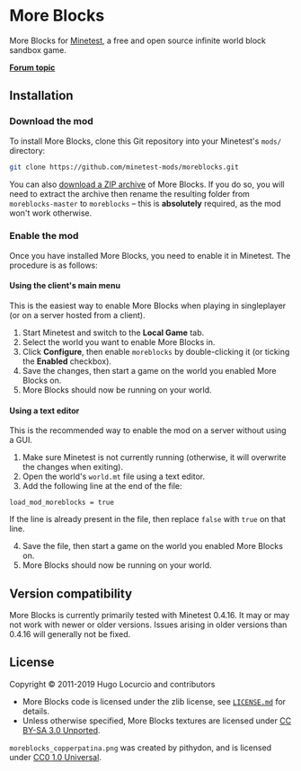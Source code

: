 # More Blocks

More Blocks for [Minetest](https://www.minetest.net/), a free and open source infinite
world block sandbox game.

[**Forum topic**](https://forum.minetest.net/viewtopic.php?f=11&t=509)

## Installation

### Download the mod

To install More Blocks, clone this Git repository into your Minetest's `mods/`
directory:

```bash
git clone https://github.com/minetest-mods/moreblocks.git
```

You can also
[download a ZIP archive](https://github.com/minetest-mods/moreblocks/archive/master.zip)
of More Blocks. If you do so, you will need to extract the archive then rename
the resulting folder from `moreblocks-master` to `moreblocks` – this is
**absolutely** required, as the mod won't work otherwise.

### Enable the mod

Once you have installed More Blocks, you need to enable it in Minetest.
The procedure is as follows:

#### Using the client's main menu

This is the easiest way to enable More Blocks when playing in singleplayer
(or on a server hosted from a client).

1. Start Minetest and switch to the **Local Game** tab.
2. Select the world you want to enable More Blocks in.
3. Click **Configure**, then enable `moreblocks` by double-clicking it
   (or ticking the **Enabled** checkbox).
4. Save the changes, then start a game on the world you enabled More Blocks on.
5. More Blocks should now be running on your world.

#### Using a text editor

This is the recommended way to enable the mod on a server without using a GUI.

1. Make sure Minetest is not currently running (otherwise, it will overwrite
   the changes when exiting).
2. Open the world's `world.mt` file using a text editor.
3. Add the following line at the end of the file:

```text
load_mod_moreblocks = true
```

If the line is already present in the file, then replace `false` with `true`
on that line.

4. Save the file, then start a game on the world you enabled More Blocks on.
5. More Blocks should now be running on your world.

## Version compatibility

More Blocks is currently primarily tested with Minetest 0.4.16.
It may or may not work with newer or older versions. Issues arising in older
versions than 0.4.16 will generally not be fixed.

## License

Copyright © 2011-2019 Hugo Locurcio and contributors

- More Blocks code is licensed under the zlib license, see
  [`LICENSE.md`](LICENSE.md) for details.
- Unless otherwise specified, More Blocks textures are licensed under
  [CC BY-SA 3.0 Unported](https://creativecommons.org/licenses/by-sa/3.0/).

`moreblocks_copperpatina.png` was created by pithydon, and is licensed under
[CC0 1.0 Universal](https://creativecommons.org/publicdomain/zero/1.0/).
